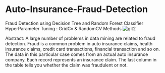 # Auto-Insurance-Fraud-Detection
Fraud Detection using Decision Tree and Random Forest Classifier <br>
HyperParameter Tuning : GridCv & RandomCV Methods
![git2](https://user-images.githubusercontent.com/112804900/194781654-f7e53eb4-1abd-4a87-b386-a903e3be40a0.png)

Abstract:
A large number of problems in data mining are related to fraud detection. Fraud is a common problem in auto insurance claims, health insurance claims, credit card transactions, financial transaction and so on. The data in this particular case comes from an actual auto insurance company. Each record represents an insurance claim. The last column in the table tells you whether the claim was fraudulent or not.
